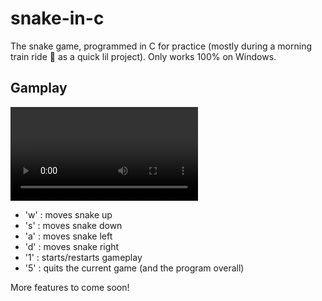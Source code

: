 # snake-in-c
The snake game, programmed in C for practice (mostly during a morning train ride 🚅 as a quick lil project). Only works 100% on Windows. 

## Gamplay
<video src="https://github.com/mclaughlin-d/snake-in-c/assets/131609298/421863aa-a0ae-4182-a91a-69b9034bbeab"><video/>
Controls:
- 'w' : moves snake up
- 's' : moves snake down
- 'a' : moves snake left
- 'd' : moves snake right
- '1' : starts/restarts gameplay
- '5' : quits the current game (and the program overall)

More features to come soon!
